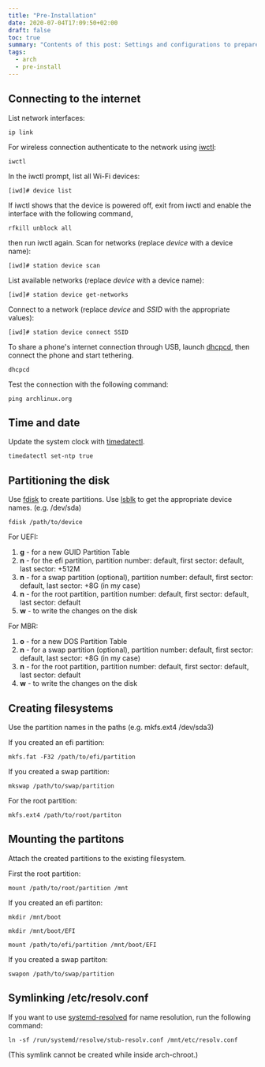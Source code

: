 ```yaml
---
title: "Pre-Installation"
date: 2020-07-04T17:09:50+02:00
draft: false
toc: true
summary: "Contents of this post: Settings and configurations to prepare the installation. (internet, time and date, partitioning, etc.)"
tags:
  - arch
  - pre-install
---
```

## Connecting to the internet

List network interfaces:
```terminal
ip link
```
For wireless connection authenticate to the network using [iwctl](https://wiki.archlinux.org/index.php/Iwd#iwctl):
```terminal
iwctl
```

In the iwctl prompt, list all Wi-Fi devices:
```
[iwd]# device list
```

If iwctl shows that the device is powered off, exit from iwctl and enable the interface with the following command,
```terminal
rfkill unblock all
```
then run iwctl again. Scan for networks (replace *device* with a device name):
```
[iwd]# station device scan
```

List available networks (replace *device* with a device name):
```
[iwd]# station device get-networks
```

Connect to a network (replace *device* and *SSID* with the appropriate values):
```
[iwd]# station device connect SSID
```

To share a phone's internet connection through USB, launch [dhcpcd](https://wiki.archlinux.org/index.php/Dhcpcd), then connect the phone and start tethering.
```terminal
dhcpcd 
```

Test the connection with the following command:
```terminal
ping archlinux.org
```

## Time and date

Update the system clock with [timedatectl](https://wiki.archlinux.org/index.php/System_time#System_clock).
```terminal
timedatectl set-ntp true
```

## Partitioning the disk

Use [fdisk](https://wiki.archlinux.org/index.php/Fdisk) to create partitions. Use [lsblk](https://wiki.archlinux.org/index.php/Device_file) to get the appropriate device names. (e.g. /dev/sda)
```terminal
fdisk /path/to/device
```

For UEFI:

1. **g** - for a new GUID Partition Table
2. **n** - for the efi partition, partition number: default, first sector: default, last sector: +512M
3. **n** - for a swap partition (optional), partition number: default, first sector: default, last sector: +8G (in my case)
4. **n** - for the root partition, partition number: default, first sector: default, last sector: default
5. **w** - to write the changes on the disk

For MBR:

1. **o** - for a new DOS Partition Table
2. **n** - for a swap partition (optional), partition number: default, first sector: default, last sector: +8G (in my case)
3. **n** - for the root partition, partition number: default, first sector: default, last sector: default
4. **w** - to write the changes on the disk

## Creating filesystems

Use the partition names in the paths (e.g. mkfs.ext4 /dev/sda3)

If you created an efi partition:
```terminal
mkfs.fat -F32 /path/to/efi/partition
```

If you created a swap partition:
```terminal
mkswap /path/to/swap/partition
```

For the root partition:
```terminal
mkfs.ext4 /path/to/root/partiton
```

## Mounting the partitons

Attach the created partitions to the existing filesystem.

First the root partition:
```terminal
mount /path/to/root/partition /mnt
```

If you created an efi partiton:
```terminal
mkdir /mnt/boot
```
```terminal
mkdir /mnt/boot/EFI
```
```terminal
mount /path/to/efi/partition /mnt/boot/EFI
```

If you created a swap partiton:
```terminal
swapon /path/to/swap/partition
```

## Symlinking /etc/resolv.conf

If you want to use [systemd-resolved](https://wiki.archlinux.org/title/Systemd-resolved) for name resolution, run the following command:
```terminal
ln -sf /run/systemd/resolve/stub-resolv.conf /mnt/etc/resolv.conf
```
(This symlink cannot be created while inside arch-chroot.)
